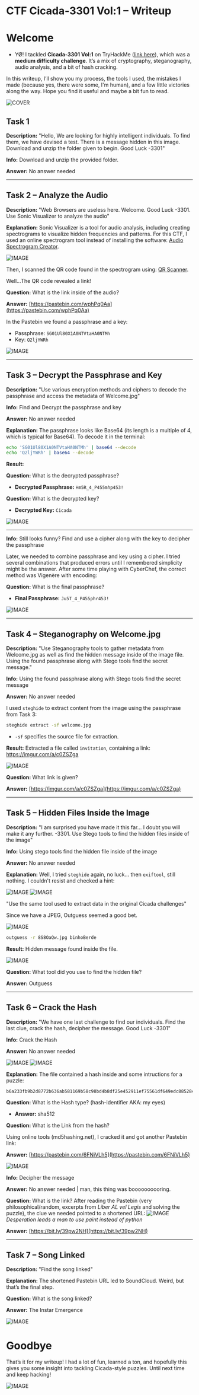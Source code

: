 # CTF Cicada-3301 Vol:1 – Writeup
# Welcome

- YØ! I tackled **Cicada-3301 Vol:1** on TryHackMe ([link here](https://tryhackme.com/room/cicada3301vol1)), which was a **medium difficulty challenge**. It’s a mix of cryptography, steganography, audio analysis, and a bit of hash cracking.

In this writeup, I’ll show you my process, the tools I used, the mistakes I made (because yes, there were some, I'm human), and a few little victories along the way. Hope you find it useful and maybe a bit fun to read.

![COVER](https://github.com/definitelynotrafa/THM-writeups/raw/main/assets/rooms/Cicada-3301-Vol%3A1/0.png)

## Task 1

**Description:**
"Hello, We are looking for highly intelligent individuals. To find them, we have devised a test. There is a message hidden in this image. Download and unzip the folder given to begin. Good Luck -3301"

**Info:**
Download and unzip the provided folder.

**Answer:** No answer needed

---

## Task 2 – Analyze the Audio

**Description:**
"Web Browsers are useless here. Welcome. Good Luck -3301. Use Sonic Visualizer to analyze the audio"

**Explanation:**
Sonic Visualizer is a tool for audio analysis, including creating spectrograms to visualize hidden frequencies and patterns. For this CTF, I used an online spectrogram tool instead of installing the software: [Audio Spectrogram Creator](https://convert.ing-now.com/audio-spectrogram-creator/).

![IMAGE](https://github.com/definitelynotrafa/THM-writeups/raw/main/assets/rooms/Cicada-3301-Vol%3A1/2.png)

Then, I scanned the QR code found in the spectrogram using: [QR Scanner](https://qrscanner.net/).

Well...The QR code revealed a link!

**Question:** What is the link inside of the audio?

**Answer:** [https://pastebin.com/wphPq0Aa](https://pastebin.com/wphPq0Aa)

In the Pastebin we found a passphrase and a key:

* Passphrase: `SG01Ul80X1A0NTVtaHA0NTMh`
* Key: `Q2ljYWRh`

![IMAGE](https://github.com/definitelynotrafa/THM-writeups/raw/main/assets/rooms/Cicada-3301-Vol%3A1/3.png)

---

## Task 3 – Decrypt the Passphrase and Key

**Description:**
"Use various encryption methods and ciphers to decode the passphrase and access the metadata of Welcome.jpg"

**Info:** Find and Decrypt the passphrase and key

**Answer:** No answer needed

**Explanation:**
The passphrase looks like Base64 (its length is a multiple of 4, which is typical for Base64). To decode it in the terminal:

```bash
echo 'SG01Ul80X1A0NTVtaHA0NTMh' | base64 --decode
echo 'Q2ljYWRh' | base64 --decode
```

**Result:**

**Question:** What is the decrypted passphrase?

* **Decrypted Passphrase:** `Hm5R_4_P455mhp453!`

**Question:** What is the decrypted key?

* **Decrypted Key:** `Cicada`

![IMAGE](https://github.com/definitelynotrafa/THM-writeups/raw/main/assets/rooms/Cicada-3301-Vol%3A1/4.png)

---

**Info:** Still looks funny? Find and use a cipher along with the key to decipher the passphrase

Later, we needed to combine passphrase and key using a cipher. I tried several combinations that produced errors until I remembered simplicity might be the answer. After some time playing with CyberChef, the correct method was Vigenère with encoding:

**Question:** What is the final passphrase?

* **Final Passphrase:** `Ju5T_4_P455phr453!`

![IMAGE](https://github.com/definitelynotrafa/THM-writeups/raw/main/assets/rooms/Cicada-3301-Vol%3A1/5.png)

---

## Task 4 – Steganography on Welcome.jpg

**Description:**
"Use Steganography tools to gather metadata from Welcome.jpg as well as find the hidden message inside of the image file. Using the found passphrase along with Stego tools find the secret message."

**Info:** Using the found passphrase along with Stego tools find the secret message

**Answer:** No answer needed

I used `steghide` to extract content from the image using the passphrase from Task 3:

```bash
steghide extract -sf welcome.jpg
```

* `-sf` specifies the source file for extraction.

**Result:**
Extracted a file called `invitation`, containing a link: https://imgur.com/a/c0ZSZga

![IMAGE](https://github.com/definitelynotrafa/THM-writeups/raw/main/assets/rooms/Cicada-3301-Vol%3A1/6.png)

**Question:** What link is given?

**Answer:** [https://imgur.com/a/c0ZSZga](https://imgur.com/a/c0ZSZga)

---

## Task 5 – Hidden Files Inside the Image

**Description:**
"I am surprised you have made it this far... I doubt you will make it any further. -3301. Use Stego tools to find the hidden files inside of the image"

**Info:** Using stego tools find the hidden file inside of the image

**Answer:** No answer needed

**Explanation:**
Well, I tried `steghide` again, no luck... then `exiftool`, still nothing.
I couldn't resist and checked a hint: 

![IMAGE](https://github.com/definitelynotrafa/THM-writeups/raw/main/assets/rooms/Cicada-3301-Vol%3A1/7.png)
![IMAGE](https://github.com/definitelynotrafa/THM-writeups/raw/main/assets/rooms/Cicada-3301-Vol%3A1/8.png)

"Use the same tool used to extract data in the original Cicada challenges"

Since we have a JPEG, Outguess seemed a good bet.

![IMAGE](https://github.com/definitelynotrafa/THM-writeups/raw/main/assets/rooms/Cicada-3301-Vol%3A1/9.png)

```bash
outguess -r 8S8OaQw.jpg binhoBerde
```

**Result:**
Hidden message found inside the file.

![IMAGE](https://github.com/definitelynotrafa/THM-writeups/raw/main/assets/rooms/Cicada-3301-Vol%3A1/10.png)

**Question:** What tool did you use to find the hidden file?

**Answer:** Outguess

---

## Task 6 – Crack the Hash

**Description:**
"We have one last challenge to find our individuals. Find the last clue, crack the hash, decipher the message. Good Luck -3301"

**Info:** Crack the Hash

**Answer:** No answer needed

![IMAGE](https://github.com/definitelynotrafa/THM-writeups/raw/main/assets/rooms/Cicada-3301-Vol%3A1/11.png)
![IMAGE](https://github.com/definitelynotrafa/THM-writeups/raw/main/assets/rooms/Cicada-3301-Vol%3A1/16.png)

**Explanation:**
The file contained a hash inside and some intructions for a puzzle:

```
b6a233fb9b2d8772b636ab581169b58c98bd4b8df25e452911ef75561df649edc8852846e81837136840f3aa453e83d86323082d5b6002a16bc20c1560828348
```

**Question:** What is the Hash type? (hash-identifier AKA: my eyes)

* **Answer:** sha512

**Question:** What is the Link from the hash?

Using online tools (md5hashing.net), I cracked it and got another Pastebin link:

**Answer:** [https://pastebin.com/6FNiVLh5](https://pastebin.com/6FNiVLh5)

![IMAGE](https://github.com/definitelynotrafa/THM-writeups/raw/main/assets/rooms/Cicada-3301-Vol%3A1/15.png)

**Info:** Decipher the message

**Answer:** No answer needed | man, this thing was boooooooooring.

**Question:** What is the link?
After reading the Pastebin (very philosophical/random, excerpts from *Liber AL vel Legis* and solving the puzzle), the clue we needed pointed to a shortened URL:
![IMAGE](https://github.com/definitelynotrafa/THM-writeups/raw/main/assets/rooms/Cicada-3301-Vol%3A1/17.png)
*Desperation leads a man to use paint instead of python*

**Answer:** [https://bit.ly/39pw2NH](https://bit.ly/39pw2NH)

---

## Task 7 – Song Linked

**Description:** "Find the song linked"

**Explanation:**
The shortened Pastebin URL led to SoundCloud. Weird, but that’s the final step.

**Question:** What is the song linked?

**Answer:** The Instar Emergence

![IMAGE](https://github.com/definitelynotrafa/THM-writeups/raw/main/assets/rooms/Cicada-3301-Vol%3A1/18.png)

# Goodbye

That’s it for my writeup! I had a lot of fun, learned a ton, and hopefully this gives you some insight into tackling Cicada-style puzzles. Until next time and keep hacking!

![IMAGE](https://github.com/definitelynotrafa/THM-writeups/raw/main/assets/vault/edward.png)
